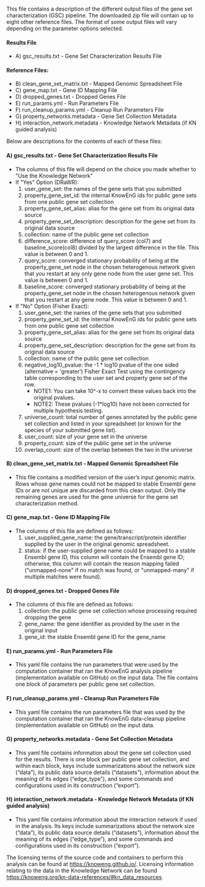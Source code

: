 This file contains a description of the different output files of the gene set characterization (GSC) pipeline. The downloaded zip file will contain up to eight other reference files. The format of some output files will vary depending on the parameter options selected.

#### Results File
 - A) gsc_results.txt - Gene Set Characterization Results File

#### Reference Files:
 - B) clean_gene_set_matrix.txt - Mapped Genomic Spreadsheet File
 - C) gene_map.txt - Gene ID Mapping File
 - D) dropped_genes.txt - Dropped Genes File
 - E) run_params.yml - Run Parameters File
 - F) run_cleanup_params.yml - Cleanup Run Parameters File
 - G) property_networks.metadata - Gene Set Collection Metadata 
 - H) interaction_network.metadata - Knowledge Network Metadata (if KN guided analysis)

Below are descriptions for the contents of each of these files:

#### A) gsc_results.txt - Gene Set Characterization Results File
- The columns of this file will depend on the choice you made whether to "Use the Knowledge Network"
- If "Yes" Option (DRaWR):
  1) user_gene_set: the names of the gene sets that you submitted
  2) property_gene_set_id: the internal KnowEnG ids for public gene sets from one public gene set collection
  3) property_gene_set_alias: alias for the gene set from its original data source
  4) property_gene_set_description: description for the gene set from its original data source
  5) collection: name of the public gene set collection
  6) difference_score: difference of query_score (col7) and baseline_score(col8) divided by the largest difference in the file. This value is between 0 and 1.
  7) query_score: converged stationary probability of being at the property_gene_set node in the chosen heterogenous network given that you restart at any only gene node from the user gene set. This value is between 0 and 1.
  8) baseline_score: converged stationary probability of being at the property_gene_set node in the chosen heterogenous network given that you restart at any gene node. This value is between 0 and 1.
- If "No" Option (Fisher Exact):
  1) user_gene_set: the names of the gene sets that you submitted
  2) property_gene_set_id: the internal KnowEnG ids for public gene sets from one public gene set collection
  3) property_gene_set_alias: alias for the gene set from its original data source
  4) property_gene_set_description: description for the gene set from its original data source
  5) collection: name of the public gene set collection
  6) negative_log10_pvalue: the -1 * log10 pvalue of the one sided (alternative = 'greater') Fisher Exact Test using the contingency table corresponding to the user set and property gene set of the row.
      + NOTE1: You can take 10^-x to convert these values back into the original pvalues.
      + NOTE2: These pvalues (-1*log10) have not been corrected for multiple hypothesis testing.
  7) universe_count: total number of genes annotated by the public gene set collection and listed in your spreadsheet (or known for the species of your submitted gene list).
  8) user_count: size of your gene set in the universe
  9) property_count: size of the public gene set in the universe
  10) overlap_count: size of the overlap between the two in the universe

#### B) clean_gene_set_matrix.txt - Mapped Genomic Spreadsheet File
- This file contains a modified version of the user’s input genomic matrix. Rows whose gene names could not be mapped to stable Ensembl gene IDs or are not unique are discarded from this clean output.  Only the remaining genes are used for the gene universe for the gene set characterization method.

#### C) gene_map.txt - Gene ID Mapping File
- The columns of this file are defined as follows:
  1) user_supplied_gene_name: the gene/transcript/protein identifier supplied by the user in the original genomic spreadsheet.
  2) status: if the user-supplied gene name could be mapped to a stable Ensembl gene ID, this column will contain the Ensembl gene ID; otherwise, this column will contain the reason mapping failed ("unmapped-none" if no match was found, or "unmapped-many" if multiple matches were found).

#### D) dropped_genes.txt - Dropped Genes File
- The columns of this file are defined as follows:
  1) collection: the public gene set collection whose processing required dropping the gene
  2) gene_name: the gene identifier as provided by the user in the original input
  3) gene_id: the stable Ensembl gene ID for the gene_name

#### E) run_params.yml - Run Parameters File
- This yaml file contains the run parameters that were used by the computation container that ran the KnowEnG analysis pipeline (implementation available on GitHub) on the input data. The file contains one block of parameters per public gene set collection.

#### F) run_cleanup_params.yml - Cleanup Run Parameters File
- This yaml file contains the run parameters file that was used by the computation container that ran the KnowEnG data-cleanup pipeline (implementation available on GitHub) on the input data.

#### G) property_networks.metadata - Gene Set Collection Metadata 
- This yaml file contains information about the gene set collection used for the results.  There is one block per public gene set collection, and within each block, keys include summarizations about the network size (“data”), its public data source details (“datasets”), information about the meaning of its edges (“edge_type”), and some commands and configurations used in its construction (“export”).

#### H) interaction_network.metadata - Knowledge Network Metadata (if KN guided analysis)
- This yaml file contains information about the interaction network if used in the analysis.  Its keys include summarizations about the network size (“data”), its public data source details (“datasets”), information about the meaning of its edges (“edge_type”), and some commands and configurations used in its construction (“export”).

The licensing terms of the source code and containers to perform this analysis can be found at https://knoweng.github.io/. Licensing information relating to the data in the Knowledge Network can be found https://knoweng.org/kn-data-references/#kn_data_resources. 
